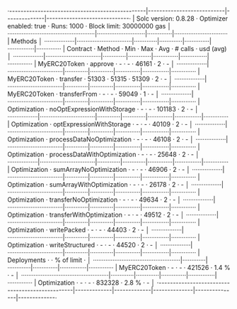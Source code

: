 ·------------------------------------------------|---------------------------|--------------|-----------------------------·
|              Solc version: 0.8.28              ·  Optimizer enabled: true  ·  Runs: 1000  ·  Block limit: 30000000 gas  │
·················································|···························|··············|······························
|  Methods                                                                                                                │
·················|·······························|·············|·············|··············|···············|··············
|  Contract      ·  Method                       ·  Min        ·  Max        ·  Avg         ·  # calls      ·  usd (avg)  │
·················|·······························|·············|·············|··············|···············|··············
|  MyERC20Token  ·  approve                      ·          -  ·          -  ·       46161  ·            2  ·          -  │
·················|·······························|·············|·············|··············|···············|··············
|  MyERC20Token  ·  transfer                     ·      51303  ·      51315  ·       51309  ·            2  ·          -  │
·················|·······························|·············|·············|··············|···············|··············
|  MyERC20Token  ·  transferFrom                 ·          -  ·          -  ·       59049  ·            1  ·          -  │
·················|·······························|·············|·············|··············|···············|··············
|  Optimization  ·  noOptExpressionWithStorage   ·          -  ·          -  ·      101183  ·            2  ·          -  │
·················|·······························|·············|·············|··············|···············|··············
|  Optimization  ·  optExpressionWithStorage     ·          -  ·          -  ·       40109  ·            2  ·          -  │
·················|·······························|·············|·············|··············|···············|··············
|  Optimization  ·  processDataNoOptimization    ·          -  ·          -  ·       46108  ·            2  ·          -  │
·················|·······························|·············|·············|··············|···············|··············
|  Optimization  ·  processDataWithOptimization  ·          -  ·          -  ·       25648  ·            2  ·          -  │
·················|·······························|·············|·············|··············|···············|··············
|  Optimization  ·  sumArrayNoOptimization       ·          -  ·          -  ·       46906  ·            2  ·          -  │
·················|·······························|·············|·············|··············|···············|··············
|  Optimization  ·  sumArrayWithOptimization     ·          -  ·          -  ·       26178  ·            2  ·          -  │
·················|·······························|·············|·············|··············|···············|··············
|  Optimization  ·  transferNoOptimization       ·          -  ·          -  ·       49634  ·            2  ·          -  │
·················|·······························|·············|·············|··············|···············|··············
|  Optimization  ·  transferWithOptimization     ·          -  ·          -  ·       49512  ·            2  ·          -  │
·················|·······························|·············|·············|··············|···············|··············
|  Optimization  ·  writePacked                  ·          -  ·          -  ·       44403  ·            2  ·          -  │
·················|·······························|·············|·············|··············|···············|··············
|  Optimization  ·  writeStructured              ·          -  ·          -  ·       44520  ·            2  ·          -  │
·················|·······························|·············|·············|··············|···············|··············
|  Deployments                                   ·                                          ·  % of limit   ·             │
·················································|·············|·············|··············|···············|··············
|  MyERC20Token                                  ·          -  ·          -  ·      421526  ·        1.4 %  ·          -  │
·················································|·············|·············|··············|···············|··············
|  Optimization                                  ·          -  ·          -  ·      832328  ·        2.8 %  ·          -  │
·------------------------------------------------|-------------|-------------|--------------|---------------|-------------·